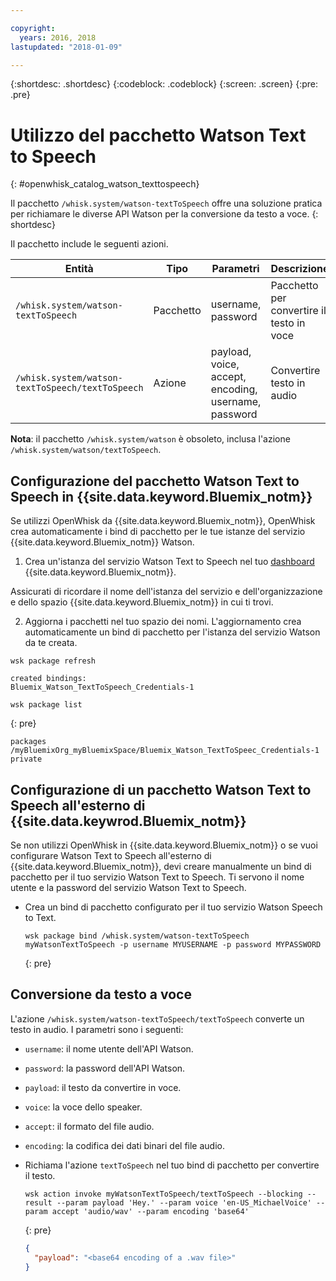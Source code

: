 ```yaml
---

copyright:
  years: 2016, 2018
lastupdated: "2018-01-09"

---
```


{:shortdesc: .shortdesc}
{:codeblock: .codeblock}
{:screen: .screen}
{:pre: .pre}

# Utilizzo del pacchetto Watson Text to Speech
{: #openwhisk_catalog_watson_texttospeech}

Il pacchetto `/whisk.system/watson-textToSpeech` offre una soluzione pratica per richiamare le diverse API Watson per la conversione da testo a voce.
{: shortdesc}

Il pacchetto include le seguenti azioni.

| Entità | Tipo | Parametri | Descrizione |
| --- | --- | --- | --- |
| `/whisk.system/watson-textToSpeech` | Pacchetto | username, password | Pacchetto per convertire il testo in voce |
| `/whisk.system/watson-textToSpeech/textToSpeech` | Azione | payload, voice, accept, encoding, username, password | Convertire testo in audio |

**Nota**: il pacchetto `/whisk.system/watson` è obsoleto, inclusa l'azione `/whisk.system/watson/textToSpeech`.

## Configurazione del pacchetto Watson Text to Speech in {{site.data.keyword.Bluemix_notm}}

Se utilizzi OpenWhisk da {{site.data.keyword.Bluemix_notm}}, OpenWhisk crea automaticamente i bind di pacchetto per le tue istanze del servizio {{site.data.keyword.Bluemix_notm}} Watson.

1. Crea un'istanza del servizio Watson Text to Speech nel tuo [dashboard](http://console.ng.Bluemix.net) {{site.data.keyword.Bluemix_notm}}.
  
  Assicurati di ricordare il nome dell'istanza del servizio e dell'organizzazione e dello spazio {{site.data.keyword.Bluemix_notm}} in cui ti trovi.
  
2. Aggiorna i pacchetti nel tuo spazio dei nomi. L'aggiornamento crea automaticamente un bind di pacchetto per l'istanza del servizio Watson da te creata.
  ```
  wsk package refresh
  ```
  
  ```
  created bindings:
  Bluemix_Watson_TextToSpeech_Credentials-1
  ```
  
  ```
  wsk package list
  ```
  {: pre}
  
  ```
  packages
  /myBluemixOrg_myBluemixSpace/Bluemix_Watson_TextToSpeec_Credentials-1 private
  ```
  
  
## Configurazione di un pacchetto Watson Text to Speech all'esterno di {{site.data.keywrod.Bluemix_notm}}

Se non utilizzi OpenWhisk in {{site.data.keyword.Bluemix_notm}} o se vuoi configurare Watson Text to Speech all'esterno di {{site.data.keyword.Bluemix_notm}}, devi creare manualmente un bind di pacchetto per il tuo servizio Watson Text to Speech. Ti servono il nome utente e la password del servizio Watson Text to Speech.

- Crea un bind di pacchetto configurato per il tuo servizio Watson Speech to Text.
  
  ```
  wsk package bind /whisk.system/watson-textToSpeech myWatsonTextToSpeech -p username MYUSERNAME -p password MYPASSWORD
  ```
  {: pre}
  

## Conversione da testo a voce

L'azione `/whisk.system/watson-textToSpeech/textToSpeech` converte un testo in audio. I parametri sono i seguenti:

- `username`: il nome utente dell'API Watson.
- `password`: la password dell'API Watson.
- `payload`: il testo da convertire in voce.
- `voice`: la voce dello speaker.
- `accept`: il formato del file audio.
- `encoding`: la codifica dei dati binari del file audio.


- Richiama l'azione `textToSpeech` nel tuo bind di pacchetto per convertire il testo.
  
  ```
  wsk action invoke myWatsonTextToSpeech/textToSpeech --blocking --result --param payload 'Hey.' --param voice 'en-US_MichaelVoice' --param accept 'audio/wav' --param encoding 'base64'
  ```
  {: pre}
  
  ```json
  {
    "payload": "<base64 encoding of a .wav file>"
  }
  ```
  
